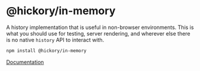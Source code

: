 # @hickory/in-memory

A history implementation that is useful in non-browser environments. This is what you should use for testing, server rendering, and wherever else there is no native `history` API to interact with.

```sh
npm install @hickory/in-memory
```

[Documentation](../../docs/api/InMemory.md)
